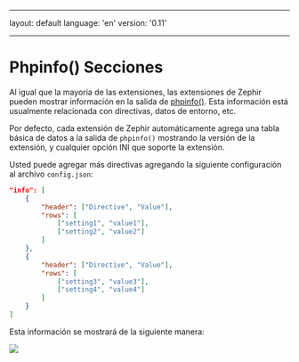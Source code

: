 * * *

layout: default language: 'en' version: '0.11'

* * *

# Phpinfo() Secciones

Al igual que la mayoria de las extensiones, las extensiones de Zephir pueden mostrar información en la salida de [phpinfo()](http://php.net/manual/en/function.phpinfo.php). Esta información está usualmente relacionada con directivas, datos de entorno, etc.

Por defecto, cada extensión de Zephir automáticamente agrega una tabla básica de datos a la salida de `phpinfo()` mostrando la versión de la extensión, y cualquier opción INI que soporte la extensión.

Usted puede agregar más directivas agregando la siguiente configuración al archivo `config.json`:

```json
"info": [
    {
        "header": ["Directive", "Value"],
        "rows": [
            ["setting1", "value1"],
            ["setting2", "value2"]
        ]
    },
    {
        "header": ["Directive", "Value"],
        "rows": [
            ["setting3", "value3"],
            ["setting4", "value4"]
        ]
    }
]
```

Esta información se mostrará de la siguiente manera:

![](/assets/content/info.png)